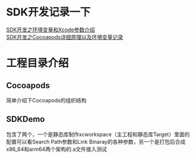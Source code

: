 # SDK开发记录一下
[SDK开发之环境变量和Xcode参数介绍](https://blog.csdn.net/Deft_MKJing/article/details/88783860)
</br>
[SDK开发之Cocoapods详细原理以及环境变量记录](https://blog.csdn.net/Deft_MKJing/article/details/88869653)

# 工程目录介绍
## Cocoapods 
简单介绍下Cocoapods的组织结构
## SDKDemo 
包含了两个，一个是静态库制作xcworkspace（主工程和静态库Target）里面的配置可以看Search Path参数和Link Binaray的各种参数，另一个是打包后合成x86_64和arm64两个架构的.a文件接入测试

